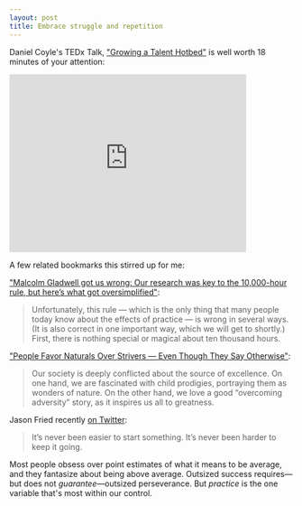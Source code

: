 ```yaml
---
layout: post
title: Embrace struggle and repetition
---
```


Daniel Coyle's TEDx Talk, ["Growing a Talent Hotbed"][y] is well worth 18 minutes of your attention:

<iframe width="420" height="315" src="https://www.youtube.com/embed/Aq0pHpNy6bs" frameborder="0" allowfullscreen></iframe>

A few related bookmarks this stirred up for me:

["Malcolm Gladwell got us wrong: Our research was key to the 10,000-hour rule, but here’s what got oversimplified"][salon]:

> Unfortunately, this rule — which is the only thing that many people today know about the effects of practice — is wrong in several ways. (It is also correct in one important way, which we will get to shortly.) First, there is nothing special or magical about ten thousand hours.

["People Favor Naturals Over Strivers — Even Though They Say Otherwise"][hbr]:

> Our society is deeply conflicted about the source of excellence. On one hand, we are fascinated with child prodigies, portraying them as wonders of nature. On the other hand, we love a good “overcoming adversity” story, as it inspires us all to greatness.

Jason Fried recently [on Twitter][jf]:

> It’s never been easier to start something. It’s never been harder to keep it going.

Most people obsess over point estimates of what it means to be average, and they fantasize about being above average. Outsized success requires—but does not *guarantee*—outsized perseverance. But *practice* is the one variable that's most within our control.

[y]: https://www.youtube.com/watch?v=Aq0pHpNy6bs

[jf]: https://twitter.com/jasonfried/status/755529722398769152

[salon]: http://www.salon.com/2016/04/10/malcolm_gladwell_got_us_wrong_our_research_was_key_to_the_10000_hour_rule_but_heres_what_got_oversimplified/

[hbr]: https://hbr.org/2016/05/people-favor-naturals-over-strivers-even-though-they-say-otherwise